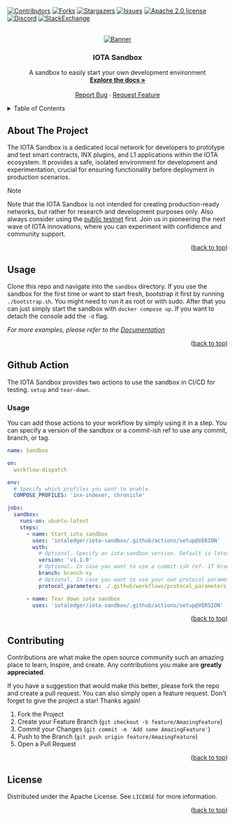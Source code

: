 <!-- This READM is based on the BEST-README-Template (https://github.com/othneildrew/Best-README-Template) -->
<div id="top"></div>
<!--
*** Thanks for checking out the Best-README-Template. If you have a suggestion
*** that would make this better, please fork the repo and create a pull request
*** or simply open an issue with the tag "enhancement".
*** Don't forget to give the project a star!
*** Thanks again! Now go create something AMAZING! :D
-->



<!-- PROJECT SHIELDS -->
<!--
*** I'm using markdown "reference style" links for readability.
*** Reference links are enclosed in brackets [ ] instead of parentheses ( ).
*** See the bottom of this document for the declaration of the reference variables
*** for contributors-url, forks-url, etc. This is an optional, concise syntax you may use.
*** https://www.markdownguide.org/basic-syntax/#reference-style-links
-->
[![Contributors][contributors-shield]][contributors-url]
[![Forks][forks-shield]][forks-url]
[![Stargazers][stars-shield]][stars-url]
[![Issues][issues-shield]][issues-url]
[![Apache 2.0 license][license-shield]][license-url]
[![Discord][discord-shield]][discord-url]
[![StackExchange][stackexchange-shield]][stackexchange-url]


<!-- PROJECT LOGO -->
<br />
<div align="center">
    <a href="https://github.com/iotaledger/iota-sandbox">
        <img src="banner.png" alt="Banner">
    </a>
    <h3 align="center">IOTA Sandbox</h3>
    <p align="center">
        A sandbox to easily start your own development environment
        <br />
        <a href="https://wiki.iota.org"><strong>Explore the docs »</strong></a>
        <br />
        <br />
        <a href="https://github.com/iotaledger/iota-sandbox/labels/bug">Report Bug</a>
        ·
        <a href="https://github.com/iotaledger/iota-sandbox/labels/request">Request Feature</a>
    </p>
</div>



<!-- TABLE OF CONTENTS -->
<details>
  <summary>Table of Contents</summary>
  <ol>
    <li>
      <a href="#about-the-project">About The Project</a>
    </li>
    <li><a href="#usage">Usage</a></li>
    <li><a href="#github-action">Github Action</a></li>
    <li><a href="#contributing">Contributing</a></li>
    <li><a href="#license">License</a></li>
  </ol>
</details>



<!-- ABOUT THE PROJECT -->
## About The Project

The IOTA Sandbox is a dedicated local network for developers to prototype and test smart contracts, INX plugins, and L1 applications within the IOTA ecosystem. It provides a safe, isolated environment for development and experimentation, crucial for ensuring functionality before deployment in production scenarios. 

> [!NOTE]
> Note that the IOTA Sandbox is not intended for creating production-ready networks, but rather for research and development purposes only. Also always consider using the [public testnet](https://wiki.iota.org/build/networks-endpoints/#public-testnet) first. Join us in pioneering the next wave of IOTA innovations, where you can experiment with confidence and community support.

<p align="right">(<a href="#top">back to top</a>)</p>



<!-- USAGE EXAMPLES -->
## Usage

Clone this repo and navigate into the `sandbox` directory.
If you use the sandbox for the first time or want to start fresh, bootstrap it first by running `./bootstrap.sh`. You might need to run it as root or with sudo. After that you can just simply start the sandbox with `docker compose up`. If you want to detach the console add the `-d` flag.

_For more examples, please refer to the [Documentation](https://example.com)_

<p align="right">(<a href="#top">back to top</a>)</p>



<!-- GITHUB ACTION -->
## Github Action

The IOTA Sandbox provides two actions to use the sandbox in CI/CD for testing. `setup` and `tear-down`.

### Usage

You can add those actions to your workflow by simply using it in a step. You can specify a version of the sandbox or a commit-ish ref to use any commit, branch, or tag.

```yml
name: Sandbox

on:
  workflow-dispatch

env:
  # Specify which profiles you want to enable.
  COMPOSE_PROFILES: 'inx-indexer, chronicle'

jobs:
  sandbox:
    runs-on: ubuntu-latest
    steps:
      - name: Start iota sandbox
        uses: 'iotaledger/iota-sandbox/.github/actions/setup@VERION'
        with:
          # Optional. Specify an iota-sandbox version. Default is latest
          version: 'v1.1.0'
          # Optional. In case you want to use a commit-ish ref. If branch is set it will always overrule version
          branch: branch-xy
          # Optional. In case you want to use your own protocol parameters
          protocol_parameters: ./.github/workflows/protocol_parameters.json

      - name: Tear down iota sandbox
        uses: 'iotaledger/iota-sandbox/.github/actions/setup@VERSION'
```

<p align="right">(<a href="#top">back to top</a>)</p>



<!-- CONTRIBUTING -->
## Contributing

Contributions are what make the open source community such an amazing place to learn, inspire, and create. Any contributions you make are **greatly appreciated**.

If you have a suggestion that would make this better, please fork the repo and create a pull request. You can also simply open a feature request.
Don't forget to give the project a star! Thanks again!

1. Fork the Project
2. Create your Feature Branch (`git checkout -b feature/AmazingFeature`)
3. Commit your Changes (`git commit -m 'Add some AmazingFeature'`)
4. Push to the Branch (`git push origin feature/AmazingFeature`)
5. Open a Pull Request

<p align="right">(<a href="#top">back to top</a>)</p>



<!-- LICENSE -->
## License

Distributed under the Apache License. See `LICENSE` for more information.

<p align="right">(<a href="#top">back to top</a>)</p>



<!-- MARKDOWN LINKS & IMAGES -->
<!-- https://www.markdownguide.org/basic-syntax/#reference-style-links -->
[contributors-shield]: https://img.shields.io/github/contributors/iotaledger/iota-sandbox.svg?style=for-the-badge
[contributors-url]: https://github.com/iotaledger/iota-sandbox/graphs/contributors
[forks-shield]: https://img.shields.io/github/forks/iotaledger/iota-sandbox.svg?style=for-the-badge
[forks-url]: https://github.com/iotaledger/iota-sandbox/network/members
[stars-shield]: https://img.shields.io/github/stars/iotaledger/iota-sandbox.svg?style=for-the-badge
[stars-url]: https://github.com/iotaledger/iota-sandbox/stargazers
[issues-shield]: https://img.shields.io/github/issues/iotaledger/iota-sandbox.svg?style=for-the-badge
[issues-url]: https://github.com/iotaledger/iota-sandbox/issues
[license-shield]: https://img.shields.io/github/license/iotaledger/iota-sandbox.svg?style=for-the-badge
[license-url]: https://github.com/iotaledger/iota-sandbox/blob/main/LICENSE
[discord-shield]: https://img.shields.io/badge/Discord-9cf.svg?style=for-the-badge&logo=discord
[discord-url]: https://discord.iota.org
[stackexchange-shield]: https://img.shields.io/badge/StackExchange-9cf.svg?style=for-the-badge&logo=stackexchange
[stackexchange-url]: https://iota.stackexchange.com
